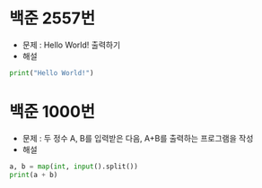 # 백준 2557번
- 문제 : Hello World! 출력하기
- 해설
```python
print("Hello World!")
```

# 백준 1000번
- 문제 : 두 정수 A, B를 입력받은 다음, A+B를 출력하는 프로그램을 작성
- 해설
```python
a, b = map(int, input().split())
print(a + b)
```